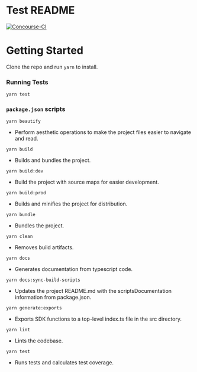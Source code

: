# Test README
[![Concourse-CI](https://concourse.ns8-infrastructure.com/api/v1/teams/main/pipelines/protect-js-sdk/jobs/test/badge)](https://concourse.ns8-infrastructure.com/teams/main/pipelines/protect-js-sdk)

# Getting Started
Clone the repo and run `yarn` to install.


### Running Tests
`yarn test`

### `package.json` scripts

`yarn beautify`
- Perform aesthetic operations to make the project files easier to navigate and read.

`yarn build`
- Builds and bundles the project.

`yarn build:dev`
- Build the project with source maps for easier development.

`yarn build:prod`
- Builds and minifies the project for distribution.

`yarn bundle`
- Bundles the project.

`yarn clean`
- Removes build artifacts.

`yarn docs`
- Generates documentation from typescript code.

`yarn docs:sync-build-scripts`
- Updates the project README.md with the scriptsDocumentation information from package.json.

`yarn generate:exports`
- Exports SDK functions to a top-level index.ts file in the src directory.

`yarn lint`
- Lints the codebase.

`yarn test`
- Runs tests and calculates test coverage.

